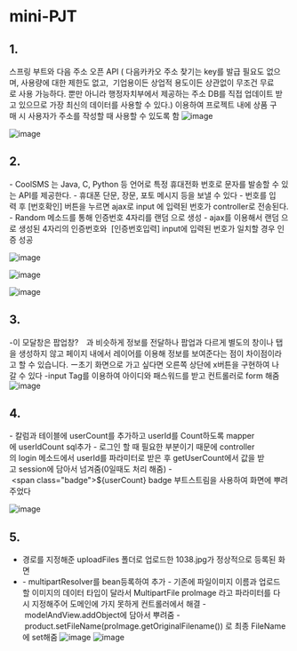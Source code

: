 # mini-PJT

## 1. 
스프링 부트와 다음 주소 오픈 API ( 다음카카오 주소 찾기는 key를 발급 필요도 없으며, 사용량에 대한 제한도 없고, 
기업용이든 상업적 용도이든 상관없이 무조건 무료로 사용 가능하다. 뿐만 아니라 행정자치부에서 제공하는 주소 DB를 직접 업데이트 받고 있으므로 가장 최신의 데이터를 사용할 수 있다.)
이용하여 프로젝트 내에 상품 구매 시 사용자가 주소를 작성할 때 사용할 수 있도록 함
![image](https://user-images.githubusercontent.com/92357194/169927388-3b442326-d66a-41b9-9fd2-660e1aea73cc.png)


![image](https://user-images.githubusercontent.com/92357194/169927422-4e367112-2efa-4afb-9d09-b8ea12812122.png)


## 2. 
- CoolSMS 는 Java, C, Python 등 언어로 특정 휴대전화 번호로 문자를 발송할 수 있는 API를 제공한다.
- 휴대폰 단문, 장문, 포토 메시지 등을 보낼 수 있다
- 번호를 입력 후 [번호확인] 버튼을 누르면 ajax로 input 에 입력된 번호가 controller로 전송된다.
- Random 메소드를 통해 인증번호 4자리를 랜덤 으로 생성
- ajax를 이용해서 랜덤 으로 생성된 4자리의 인증번호와  [인증번호입력] input에 입력된 번호가 일치할 경우 인증 성공


![image](https://user-images.githubusercontent.com/92357194/169927517-ceb84b58-59a2-4b75-8aae-28d77cddd908.png)

![image](https://user-images.githubusercontent.com/92357194/169927543-838bdda2-304d-4a47-a90c-2c9af2940172.png)

![image](https://user-images.githubusercontent.com/92357194/169927566-fe8cc02a-5b59-4c3d-8b4d-b02172f079e8.png)

## 3.
-이 모달창은 팝업창?　과 비슷하게 정보를 전달하나 팝업과 다르게 별도의 창이나 탭을 생성하지 않고 페이지 내에서 레이어를 이용해 정보를 보여준다는 점이 차이점이라고 할 수 있습니다.
ー초기 화면으로 가고 싶다면 오른쪽 상단에 x버튼을 구현하여 나갈 수 있다
-input Tag를 이용하여 아이디와 패스워드를 받고 컨트롤러로 form 해줌
![image](https://user-images.githubusercontent.com/92357194/169927590-9601fecf-fc2b-4fda-b3dc-aeb57c4085ee.png)



## 4.
- 칼럼과 테이블에 userCount를 추가하고 userId를 Count하도록 mapper에 userIdCount sql추가
- 로그인 할 때 필요한 부분이기 때문에 controller의 login 메소드에서 userId를 파라미터로 받은 후 getUserCount에서 값을 받고 session에 담아서 넘겨줌(0일때도 처리 해줌)
- <span class="badge">${userCount}</span></a></li> badge 부트스트림을 사용하여 화면에 뿌려주었다

![image](https://user-images.githubusercontent.com/92357194/169927657-f87e6f12-cc4c-4b89-bd1e-2a169caeb6b2.png)


## 5.
- 경로를 지정해준 uploadFiles 폴더로 업로드한 1038.jpg가 정상적으로 등록된 화면
- - multipartResolver를 bean등록하여 추가
- 기존에 파일이미지 이름과 업로드할 이미지의 데이터 타입이 달라서 MultipartFile proImage 라고 파라미터를 다시 지정해주어 도메인에 가지 못하게 컨트롤러에서 해결
- modelAndView.addObject에 담아서 뿌려줌
- product.setFileName(proImage.getOriginalFilename()) 로 최종 FileName에 set해줌
![image](https://user-images.githubusercontent.com/92357194/169927981-7db155c4-aedf-4ca1-9515-028db25f01bd.png)
![image](https://user-images.githubusercontent.com/92357194/169928112-d3dc540a-413f-42c9-9855-9f9e462ade24.png)






